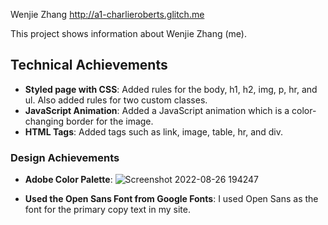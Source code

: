 Wenjie Zhang
http://a1-charlieroberts.glitch.me

This project shows information about Wenjie Zhang (me).

## Technical Achievements
- **Styled page with CSS**: Added rules for the body, h1, h2, img, p, hr, and ul. Also added rules for two custom classes.
- **JavaScript Animation**: Added a JavaScript animation which is a color-changing border for the image.
- **HTML Tags**: Added tags such as link, image, table, hr, and div.

### Design Achievements
- **Adobe Color Palette**: ![Screenshot 2022-08-26 194247](https://user-images.githubusercontent.com/34090862/187006837-bdce3458-6c08-416e-82cc-473b4b78ffca.jpg)

- **Used the Open Sans Font from Google Fonts**: I used Open Sans as the font for the primary copy text in my site.
